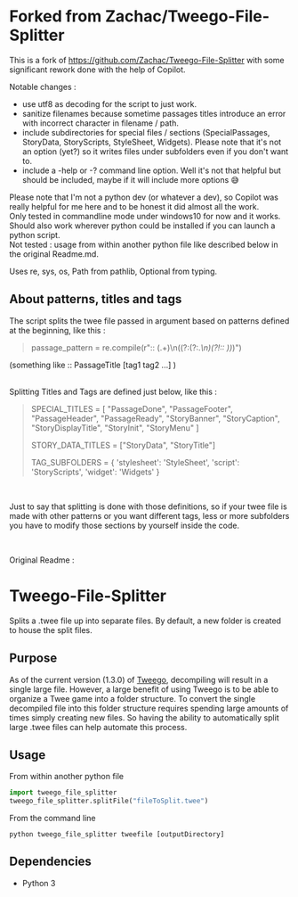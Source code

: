 # Forked from Zachac/Tweego-File-Splitter
This is a fork of https://github.com/Zachac/Tweego-File-Splitter with some significant rework done with the help of Copilot.

Notable changes :
- use utf8 as decoding for the script to just work.
- sanitize filenames because sometime passages titles introduce an error with incorrect character in filename / path.
- include subdirectories for special files / sections (SpecialPassages, StoryData, StoryScripts, StyleSheet, Widgets). Please note that it's not an option (yet?) so it writes files under subfolders even if you don't want to.
- include a -help or -? command line option. Well it's not that helpful but should be included, maybe if it will include more options 😅

<p>Please note that I'm not a python dev (or whatever a dev), so Copilot was really helpful for me here and to be honest it did almost all the work.<br>
Only tested in commandline mode under windows10 for now and it works. Should also work wherever python could be installed if you can launch a python script.<br>
Not tested : usage from within another python file like described below in the original Readme.md.</p>
<p>Uses re, sys, os, Path from pathlib, Optional from typing.</p>

## About patterns, titles and tags
The script splits the twee file passed in argument based on patterns defined at the beginning, like this :<br>

> passage_pattern = re.compile(r":: (.+)\n((?:(?:.*\n)(?!:: ))*)")
<p>(something like :: PassageTitle [tag1 tag2 ...] )</p>
<br>
Splitting Titles and Tags are defined just below, like this :<br>

>SPECIAL_TITLES = [
>    "PassageDone", "PassageFooter", "PassageHeader", "PassageReady",
>    "StoryBanner", "StoryCaption", "StoryDisplayTitle", "StoryInit",
>    "StoryMenu"
]
>
>STORY_DATA_TITLES = ["StoryData", "StoryTitle"]
>
>TAG_SUBFOLDERS = {
>    'stylesheet': 'StyleSheet',
>    'script': 'StoryScripts',
>    'widget': 'Widgets'
>}
<br>
<p>Just to say that splitting is done with those definitions, so if your twee file is made with other patterns or you want different tags, less or more subfolders you have to modify those sections by yourself inside the code.</p>
<br>

Original Readme :<br>
# Tweego-File-Splitter
Splits a .twee file up into separate files. By default, a new folder is created to house the split files.

## Purpose
As of the current version (1.3.0) of [Tweego](https://www.motoslave.net/tweego/), decompiling will result in a single large file. However, a large benefit of using Tweego is to be able to organize a Twee game into a folder structure. To convert the single decompiled file into this folder structure requires spending large amounts of times simply creating new files. So having the ability to automatically split large .twee files can help automate this process.

## Usage
From within another python file
```python
import tweego_file_splitter
tweego_file_splitter.splitFile("fileToSplit.twee")
```

From the command line
```
python tweego_file_splitter tweefile [outputDirectory]
```

## Dependencies
* Python 3
